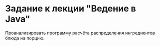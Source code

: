 # Задание к лекции "Ведение в Java"
Проанализировать программу расчёта распределения ингредиентов блюда на порцию.

